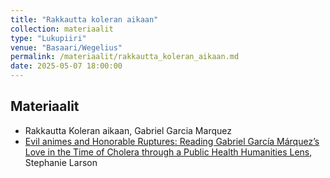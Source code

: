```yaml
---
title: "Rakkautta koleran aikaan"
collection: materiaalit
type: "Lukupiiri"
venue: "Basaari/Wegelius"
permalink: /materiaalit/rakkautta_koleran_aikaan.md
date: 2025-05-07 18:00:00
---
```


## Materiaalit
- Rakkautta Koleran aikaan, Gabriel Garcia Marquez
- [Evil animes and Honorable Ruptures: Reading Gabriel García
Márquez’s Love in the Time of Cholera through a Public Health
Humanities Lens](https://pmc.ncbi.nlm.nih.gov/articles/PMC8783774/), Stephanie Larson











